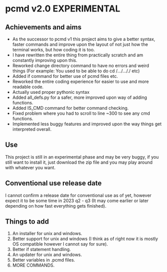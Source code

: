 # pcmd v2.0 EXPERIMENTAL

## Achievements and aims ##
 - As the successor to pcmd v1 this project aims to give a better syntax, faster commands and improve upon the layout of not just how the terminal works, but how coding it is too.
 - I have rewritten the entire thing from practically scratch and am constantly improving upon this.
 - Reworked change directory command to have no errors and weird things (For example: You used to be able to do cd /.../..././ etc)
 - Added if command for better use of pcmd files etc.
 - Reworked the entire coding experience for easier to use and more readable code.
 - Actually used proper pythonic syntax
 - Added all_defs.py for a safer, more improved upon way of adding functions.
 - Added IS_CMD command for better command checking.
 - Fixed problem where you had to scroll to line ~300 to see any cmd functions.
 - Implemented less buggy features and improved upon the way things get interpreted overall.

## Use ##
This project is still in an experimental phase and may be very buggy, if you still want to install it, just download the zip file and you may play around with whatever you want.

## Conventional use release date ##
I cannot confirm a release date for conventional use as of yet, however expect it to be some time in 2023 q2 - q3 (It may come earlier or later depending on how fast everything gets finished).

## Things to add ##
1. An installer for unix and windows.
2. Better support for unix and windows (I think as of right now it is mostly OS compatible however I cannot say for sure).
3. Better if statement handling.
4. An updater for unix and windows.
5. Better variables in .pcmd files.
6. MORE COMMANDS.
